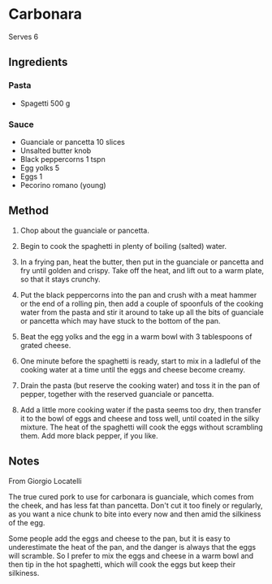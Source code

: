 # Carbonara

Serves 6

## Ingredients

### Pasta

- Spagetti 500 g

### Sauce

- Guanciale or pancetta 10 slices
- Unsalted butter knob
- Black peppercorns 1 tspn
- Egg yolks 5
- Eggs 1
- Pecorino romano (young)

## Method

1. Chop about the guanciale or pancetta.

2. Begin to cook the spaghetti in plenty of boiling (salted) water.

3. In a frying pan, heat the butter, then put in the guanciale or pancetta and fry until golden and crispy. Take off the heat, and lift out to a warm plate, so that it stays crunchy.

4. Put the black peppercorns into the pan and crush with a meat hammer or the end of a rolling pin, then add a couple of spoonfuls of the cooking water from the pasta and stir it around to take up all the bits of guanciale or pancetta which may have stuck to the bottom of the pan.

5. Beat the egg yolks and the egg in a warm bowl with 3 tablespoons of grated cheese.

6. One minute before the spaghetti is ready, start to mix in a ladleful of the cooking water at a time until the eggs and cheese become creamy.

7. Drain the pasta (but reserve the cooking water) and toss it in the pan of pepper, together with the reserved guanciale or pancetta.

8. Add a little more cooking water if the pasta seems too dry, then transfer it to the bowl of eggs and cheese and toss well, until coated in the silky mixture. The heat of the spaghetti will cook the eggs without scrambling them. Add more black pepper, if you like.

## Notes

From Giorgio Locatelli

The true cured pork to use for carbonara is guanciale, which comes from the cheek, and has less fat than pancetta. Don't cut it too finely or regularly, as you want a nice chunk to bite into every now and then amid the silkiness of the egg.

Some people add the eggs and cheese to the pan, but it is easy to underestimate the heat of the pan, and the danger is always that the eggs will scramble. So I prefer to mix the eggs and cheese in a warm bowl and then tip in the hot spaghetti, which will cook the eggs but keep their silkiness.
